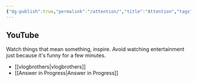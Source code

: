 ```yaml
---
{"dg-publish":true,"permalink":"/attention/","title":"Attention","tags":["consumption"]}
---
```



## YouTube

Watch things that mean something, inspire. Avoid watching entertainment just because it's funny for a few minutes.

- [[vlogbrothers\|vlogbrothers]]
- [[Answer in Progress\|Answer in Progress]]



